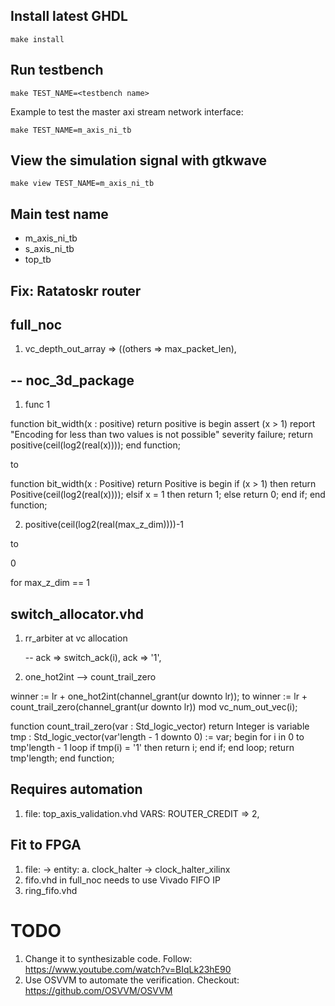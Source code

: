 

## Install latest GHDL
```
make install
```

## Run testbench
```
make TEST_NAME=<testbench name>
```

Example to test the master axi stream network interface:
```
make TEST_NAME=m_axis_ni_tb
```

## View the simulation signal with gtkwave
```
make view TEST_NAME=m_axis_ni_tb
```

## Main test name
- m_axis_ni_tb
- s_axis_ni_tb
- top_tb


## Fix: Ratatoskr router

## full_noc

1. vc_depth_out_array           => ((others => max_packet_len),

##  -- noc_3d_package

1. func 1

  function bit_width(x : positive) return positive is
  begin
    assert (x > 1) report "Encoding for less than two values is not possible"
      severity failure;
    return positive(ceil(log2(real(x))));
  end function;

  to

  function bit_width(x : Positive) return Positive is
  begin
    if (x > 1) then
      return Positive(ceil(log2(real(x))));
    elsif x = 1 then
      return 1;
    else
      return 0;
    end if;
  end function;

2. positive(ceil(log2(real(max_z_dim))))-1

  to

  0

  for max_z_dim == 1


## switch_allocator.vhd

1. rr_arbiter at vc allocation

    -- ack   => switch_ack(i),
    ack   => '1',

2. one_hot2int --> count_trail_zero

  winner := lr + one_hot2int(channel_grant(ur downto lr));
  to
  winner := lr + count_trail_zero(channel_grant(ur downto lr)) mod vc_num_out_vec(i);

  function count_trail_zero(var : Std_logic_vector) return Integer is
    variable tmp                  : Std_logic_vector(var'length - 1 downto 0) := var;
  begin
    for i in 0 to tmp'length - 1 loop
      if tmp(i) = '1' then
        return i;
      end if;
    end loop;
    return tmp'length;
  end function;


## Requires automation
1. file: top_axis_validation.vhd
VARS: ROUTER_CREDIT => 2,

## Fit to FPGA
1. file:
-> entity:
a. clock_halter -> clock_halter_xilinx
2. fifo.vhd in full_noc needs to use Vivado FIFO IP
3. ring_fifo.vhd

# TODO
1. Change it to synthesizable code. Follow: https://www.youtube.com/watch?v=BIqLk23hE90
2. Use OSVVM to automate the verification. Checkout: https://github.com/OSVVM/OSVVM
